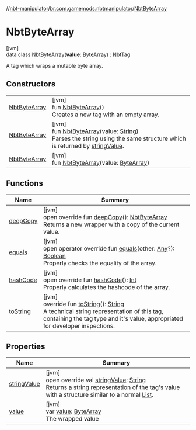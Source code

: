 //[nbt-manipulator](../../../index.md)/[br.com.gamemods.nbtmanipulator](../index.md)/[NbtByteArray](index.md)

# NbtByteArray

[jvm]\
data class [NbtByteArray](index.md)(**value**: [ByteArray](https://kotlinlang.org/api/latest/jvm/stdlib/kotlin/-byte-array/index.html)) : [NbtTag](../-nbt-tag/index.md)

A tag which wraps a mutable byte array.

## Constructors

| | |
|---|---|
| [NbtByteArray](-nbt-byte-array.md) | [jvm]<br>fun [NbtByteArray](-nbt-byte-array.md)()<br>Creates a new tag with an empty array. |
| [NbtByteArray](-nbt-byte-array.md) | [jvm]<br>fun [NbtByteArray](-nbt-byte-array.md)(value: [String](https://kotlinlang.org/api/latest/jvm/stdlib/kotlin/-string/index.html))<br>Parses the string using the same structure which is returned by [stringValue](string-value.md). |
| [NbtByteArray](-nbt-byte-array.md) | [jvm]<br>fun [NbtByteArray](-nbt-byte-array.md)(value: [ByteArray](https://kotlinlang.org/api/latest/jvm/stdlib/kotlin/-byte-array/index.html)) |

## Functions

| Name | Summary |
|---|---|
| [deepCopy](deep-copy.md) | [jvm]<br>open override fun [deepCopy](deep-copy.md)(): [NbtByteArray](index.md)<br>Returns a new wrapper with a copy of the current value. |
| [equals](equals.md) | [jvm]<br>open operator override fun [equals](equals.md)(other: [Any](https://kotlinlang.org/api/latest/jvm/stdlib/kotlin/-any/index.html)?): [Boolean](https://kotlinlang.org/api/latest/jvm/stdlib/kotlin/-boolean/index.html)<br>Properly checks the equality of the array. |
| [hashCode](hash-code.md) | [jvm]<br>open override fun [hashCode](hash-code.md)(): [Int](https://kotlinlang.org/api/latest/jvm/stdlib/kotlin/-int/index.html)<br>Properly calculates the hashcode of the array. |
| [toString](../-nbt-tag/to-string.md) | [jvm]<br>override fun [toString](../-nbt-tag/to-string.md)(): [String](https://kotlinlang.org/api/latest/jvm/stdlib/kotlin/-string/index.html)<br>A technical string representation of this tag, containing the tag type and it's value, appropriated for developer inspections. |

## Properties

| Name | Summary |
|---|---|
| [stringValue](string-value.md) | [jvm]<br>open override val [stringValue](string-value.md): [String](https://kotlinlang.org/api/latest/jvm/stdlib/kotlin/-string/index.html)<br>Returns a string representation of the tag's value with a structure similar to a normal [List](https://kotlinlang.org/api/latest/jvm/stdlib/kotlin.collections/-list/index.html). |
| [value](value.md) | [jvm]<br>var [value](value.md): [ByteArray](https://kotlinlang.org/api/latest/jvm/stdlib/kotlin/-byte-array/index.html)<br>The wrapped value |
